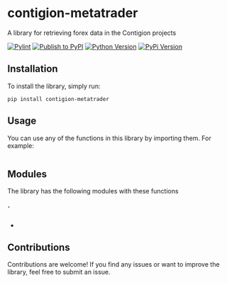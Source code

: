 # contigion-metatrader
A library for retrieving forex data in the Contigion projects

[![Pylint](https://github.com/Contigion/metatrader/actions/workflows/pylint.yml/badge.svg?branch=main)](https://github.com/Contigion/metatrader/actions/workflows/pylint.yml)
[![Publish to PyPI](https://github.com/Contigion/metatrader/actions/workflows/publish.yml/badge.svg?branch=main)](https://github.com/Contigion/metatrader/actions/workflows/publish.yml)
[![Python Version](https://img.shields.io/pypi/pyversions/contigion-metatrader?style=flat)](https://pypi.org/project/contigion-metatrader/)
[![PyPi Version](https://img.shields.io/pypi/v/contigion-metatrader?style=flat)](https://pypi.org/project/contigion-metatrader/)

## Installation
To install the library, simply run:

`
pip install contigion-metatrader
`

## Usage
You can use any of the functions in this library by importing them. For example:


``` python

```

## Modules
The library has the following modules with these functions

### `
  - 



## Contributions

Contributions are welcome! 
If you find any issues or want to improve the library, feel free to submit an issue.
